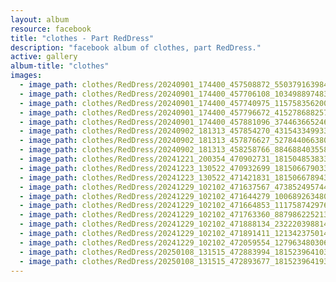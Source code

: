 ```yaml
---
layout: album
resource: facebook
title: "clothes - Part RedDress"
description: "facebook album of clothes, part RedDress."
active: gallery
album-title: "clothes"
images:
  - image_path: clothes/RedDress/20240901_174400_457508872_550379163984856_1159785860749409901_n.jpg
  - image_path: clothes/RedDress/20240901_174400_457706108_1034988974836055_2314237655465191052_n.jpg
  - image_path: clothes/RedDress/20240901_174400_457740975_1157583562002529_2940580151970933681_n.jpg
  - image_path: clothes/RedDress/20240901_174400_457796672_415278688257805_344931263974637662_n.jpg
  - image_path: clothes/RedDress/20240901_174400_457881096_3744636652463350_7586338612317066235_n.jpg
  - image_path: clothes/RedDress/20240902_181313_457854270_431543349933205_8594693367014632224_n.jpg
  - image_path: clothes/RedDress/20240902_181313_457876627_527844066380517_4489849494530156698_n.jpg
  - image_path: clothes/RedDress/20240902_181313_458258766_884688403558830_2617570594538632952_n.jpg
  - image_path: clothes/RedDress/20241221_200354_470902731_18150485383347304_2583905253303549918_n.jpg
  - image_path: clothes/RedDress/20241223_130522_470932699_18150667903347304_5783074383758807063_n.jpg
  - image_path: clothes/RedDress/20241223_130522_471421831_18150667894347304_3466693947793873135_n.jpg
  - image_path: clothes/RedDress/20241229_102102_471637567_473852495744097_1000117157275251236_n.jpg
  - image_path: clothes/RedDress/20241229_102102_471644279_1006892634800831_4166174710773836440_n.jpg
  - image_path: clothes/RedDress/20241229_102102_471664853_1117587429767364_1603631870194146777_n.jpg
  - image_path: clothes/RedDress/20241229_102102_471763360_8879862252135170_6560867819749869769_n.jpg
  - image_path: clothes/RedDress/20241229_102102_471888134_2322203988142167_9068887211326413831_n.jpg
  - image_path: clothes/RedDress/20241229_102102_471891411_1213423750146282_2689827928111985283_n.jpg
  - image_path: clothes/RedDress/20241229_102102_472059554_1279634803069706_3729724169871168984_n.jpg
  - image_path: clothes/RedDress/20250108_131515_472883994_18152396410347304_7630338523158124183_n.jpg
  - image_path: clothes/RedDress/20250108_131515_472893677_18152396419347304_3928624617070622078_n.jpg
---
```


